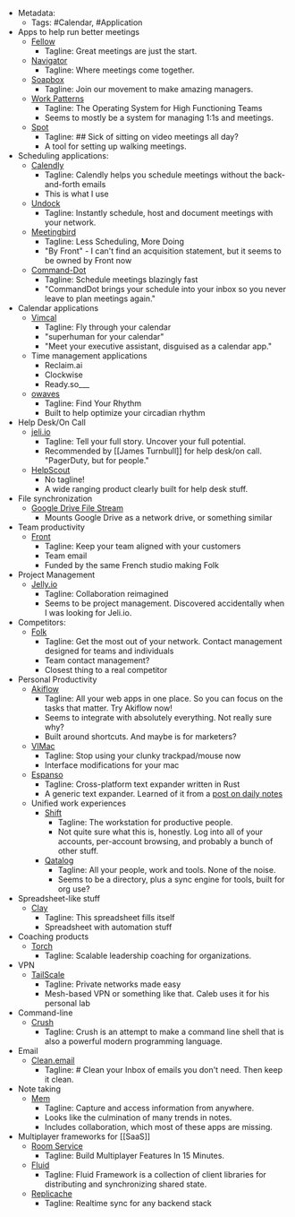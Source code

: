 - Metadata:
    - Tags: #Calendar, #Application
- Apps to help run better meetings
    - [Fellow](https://fellow.app/)
        - Tagline: Great meetings are just the start.
    - [Navigator](https://navigator.com)
        - Tagline: Where meetings come together.
    - [Soapbox](https://soapboxhq.com/)
        - Tagline: Join our movement to make amazing managers.
    - [Work Patterns](https://www.workpatterns.com)
        - Tagline: The Operating System for High Functioning Teams
        - Seems to mostly be a system for managing 1:1s and meetings.
	- [Spot](https://www.meetwithspot.com)
		- Tagline: ## Sick of sitting on video meetings all day?
		- A tool for setting up walking meetings.
- Scheduling applications:
    - [Calendly](https://calendly.com)
        - Tagline: Calendly helps you schedule meetings without the back-and-forth emails
        - This is what I use
    - [Undock](https://undock.com/o/)
        - Tagline: Instantly schedule, host and document meetings with your network.
    - [Meetingbird](https://meetingbird.com)
        - Tagline: Less Scheduling, More Doing
        - "By Front" - I can't find an acquisition statement, but it seems to be owned by Front now
    - [Command-Dot](https://commanddot.com)
        - Tagline: Schedule meetings blazingly fast
        - "CommandDot brings your schedule into your inbox so you never leave to plan meetings again."
- Calendar applications
    - [Vimcal](https://www.vimcal.com)
        - Tagline: Fly through your calendar
        - "superhuman for your calendar"
        - "Meet your executive assistant, disguised as a calendar app."
    - Time management applications
        - Reclaim.ai
        - Clockwise
        - Ready.so___
    - [owaves](https://owaves.com)
        - Tagline: Find Your Rhythm
        - Built to help optimize your circadian rhythm
- Help Desk/On Call
    - [jeli.io](https://www.jeli.io)
        - Tagline: Tell your full story. Uncover your full potential.
        - Recommended by [[James Turnbull]] for help desk/on call. "PagerDuty, but for people."
    - [HelpScout](https://www.helpscout.com)
        - No tagline!
        - A wide ranging product clearly built for help desk stuff.
- File synchronization
    - [Google Drive File Stream](https://support.google.com/a/answer/7491144?utm_medium=et&utm_source=aboutdrive&utm_content=getstarted&utm_campaign=en_us)
        - Mounts Google Drive as a network drive, or something similar
- Team productivity
    - [Front](https://frontapp.com)
        - Tagline: Keep your team aligned with your customers
        - Team email
        - Funded by the same French studio making Folk
- Project Management
    - [Jelly.io](https://jelly.io)
        - Tagline: Collaboration reimagined
        - Seems to be project management. Discovered accidentally when I was looking for Jeli.io.
- Competitors:
    - [Folk](https://www.folk.app)
        - Tagline: Get the most out of your network. Contact management designed for teams and individuals
        - Team contact management?
        - Closest thing to a real competitor
- Personal Productivity
    - [Akiflow](https://akiflow.com)
        - Tagline:  All your web apps in one place. So you can focus on the tasks that matter. Try Akiflow now!
        - Seems to integrate with absolutely everything. Not really sure why?
        - Built around shortcuts. And maybe is for marketers?
    - [VIMac](https://vimacapp.com)
        - Tagline: Stop using your clunky trackpad/mouse now
        - Interface modifications for your mac
	- [Espanso](https://forum.obsidian.md/t/fun-with-espanso/2317)
		- Tagline: Cross-platform text expander written in Rust
		- A generic text expander. Learned of it from a [post on daily notes](https://forum.obsidian.md/t/how-i-use-daily-notes/3057/2)
    - Unified work experiences
        - [Shift](https://tryshift.com)
            - Tagline: The workstation for productive people.
            - Not quite sure what this is, honestly. Log into all of your accounts, per-account browsing, and probably a bunch of other stuff.
        - [Qatalog](https://qatalog.com)
            - Tagline: All your people, work and tools. None of the noise.
            - Seems to be a directory, plus a sync engine for tools, built for org use?
- Spreadsheet-like stuff
	- [Clay](https://www.clay.run)
		- Tagline: This spreadsheet fills itself
		- Spreadsheet with automation stuff
- Coaching products
    - [Torch](https://torch.io)
        - Tagline: Scalable leadership coaching for organizations.
- VPN
    - [TailScale](https://www.tailscale.com)
        - Tagline: Private networks made easy
        - Mesh-based VPN or something like that. Caleb uses it for his personal lab
- Command-line
    - [Crush](https://github.com/liljencrantz/crush)
        - Tagline: Crush is an attempt to make a command line shell that is also a powerful modern programming language.
- Email
	- [Clean.email](https://clean.email)
		- Tagline: # Clean your Inbox of emails you don't need. Then keep it clean.
- Note taking
	- [Mem](https://newsletter.mem.ai/p/new-in-mem-templates-and-daily-mems)
		- Tagline: Capture and access information from anywhere.
		- Looks like the culmination of many trends in notes.
		- Includes collaboration, which most of these apps are missing.
- Multiplayer frameworks for [[SaaS]]
	- [Room Service](https://www.roomservice.dev)
		- Tagline: Build Multiplayer Features In 15 Minutes.
	- [Fluid](https://fluidframework.com/docs/)
		- Tagline: Fluid Framework is a collection of client libraries for distributing and synchronizing shared state.
	- [Replicache](https://replicate.to)
		- Tagline: Realtime sync for any backend stack

